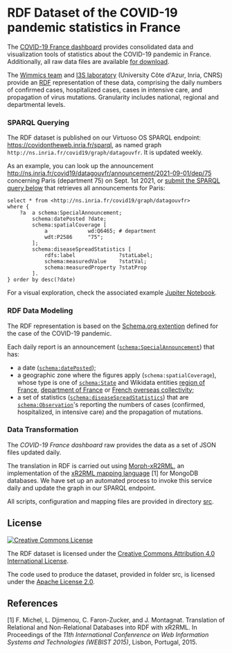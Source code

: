 # RDF Dataset of the COVID-19 pandemic statistics in France

The [COVID-19 France dashboard](https://dashboard.covid19.data.gouv.fr/vue-d-ensemble?location=FRA) provides consolidated data and visualization tools of statistics about the COVID-19 pandemic in France.
Additionally, all raw data files are available [for download](https://data.widgets.dashboard.covid19.data.gouv.fr/).

The [Wimmics team](https://team.inria.fr/wimmics/) and [I3S laboratory](http://www.i3s.unice.fr/) (University Côte d'Azur, Inria, CNRS) provide an [RDF](https://en.wikipedia.org/wiki/Resource_Description_Framework) representation of these data, comprising the daily numbers of confirmed cases, hospitalized cases, cases in intensive care, and propagation of virus mutations.
Granularity includes national, regional and departmental levels.

### SPARQL Querying

The RDF dataset is published on our Virtuoso OS SPARQL endpoint: https://covidontheweb.inria.fr/sparql, as named graph `http://ns.inria.fr/covid19/graph/datagouvfr`. It is updated weekly.

As an example, you can look up the announcement http://ns.inria.fr/covid19/datagouvfr/announcement/2021-09-01/dep/75 concerning Paris (department 75) on Sept. 1st 2021, or [submit the SPARQL query below](https://covidontheweb.inria.fr/sparql?default-graph-uri=&query=select+*+from+%3Chttp%3A%2F%2Fns.inria.fr%2Fcovid19%2Fgraph%2Fdatagouvfr%3E%0D%0Awhere+%7B%0D%0A++++%3Fa++a+schema%3ASpecialAnnouncement%3B%0D%0A++++++++schema%3AdatePosted+%3Fdate%3B%0D%0A++++++++schema%3AspatialCoverage+%5B%0D%0A++++++++++++a+++++++++++++wd%3AQ6465%3B+%23+department%0D%0A++++++++++++wdt%3AP2586+++++%2275%22%3B%0D%0A++++++++%5D%3B%0D%0A++++++++schema%3AdiseaseSpreadStatistics+%5B%0D%0A++++++++++++rdfs%3Alabel++++++++++++++%3FstatLabel%3B%0D%0A++++++++++++schema%3AmeasuredValue++++%3FstatVal%3B%0D%0A++++++++++++schema%3AmeasuredProperty+%3FstatProp%0D%0A++++++++%5D.%0D%0A%7D+order+by+desc%28%3Fdate%29&should-sponge=&format=text%2Fhtml&timeout=0&debug=on&run=+Run+Query+) that retrieves all announcements for Paris:

```sparql
select * from <http://ns.inria.fr/covid19/graph/datagouvfr>
where {
    ?a  a schema:SpecialAnnouncement;
        schema:datePosted ?date;
        schema:spatialCoverage [
            a             wd:Q6465; # department
            wdt:P2586     "75";
        ];
        schema:diseaseSpreadStatistics [
            rdfs:label              ?statLabel;
            schema:measuredValue    ?statVal;
            schema:measuredProperty ?statProp
        ].
} order by desc(?date)
```

For a visual exploration, check the associated example [Jupiter Notebook](jupyter_notebok_example.ipynb).


### RDF Data Modeling

The RDF representation is based on the [Schema.org extention](http://blog.schema.org/2020/03/schema-for-coronavirus-special.html) defined for the case of the COVID-19 pandemic.

Each daily report is an announcement ([`schema:SpecialAnnouncement`](https://schema.org/SpecialAnnouncement)) that has:
- a date ([`schema:datePosted`](https://schema.org/datePosted));
- a geographic zone where the figures apply (`schema:spatialCoverage`), whose type is one of [`schema:State`](http://schema.org/State]) and Wikidata entities [region of France](http://www.wikidata.org/entity/Q36784), [department of France](http://www.wikidata.org/entity/Q6465) or [French overseas collectivity](http://www.wikidata.org/entity/Q719487);
- a set of statistics ([`schema:diseaseSpreadStatistics`](https://schema.org/diseaseSpreadStatistics)) that are [`schema:Observation`](https://schema.org/Observation)'s reporting the numbers of cases (confirmed, hospitalized, in intensive care) and the propagation of mutations.


### Data Transformation

The _COVID-19 France dashboard_ raw provides the data as a set of JSON files updated daily.

The translation in RDF is carried out using [Morph-xR2RML](https://github.com/frmichel/morph-xr2rml/), an implementation of the [xR2RML mapping language](http://i3s.unice.fr/~fmichel/xr2rml_specification.html) [1] for MongoDB databases.
We have set up an automated process to invoke this service daily and update the graph in our SPARQL endpoint.

All scripts, configuration and mapping files are provided in directory [src](src).


## License

<a rel="license" href="http://creativecommons.org/licenses/by/4.0/"><img alt="Creative Commons License" style="border-width:0" src="https://i.creativecommons.org/l/by-nc-sa/4.0/88x31.png" /></a><br />

The RDF dataset is licensed under the <a rel="license" href="http://creativecommons.org/licenses/by/4.0/">Creative Commons Attribution 4.0 International License</a>.

The code used to produce the dataset, provided in folder src, is licensed under the [Apache License 2.0](http://www.apache.org/licenses/LICENSE-2.0).


## References

[1] F. Michel, L. Djimenou, C. Faron-Zucker, and J. Montagnat. Translation of Relational and Non-Relational Databases into RDF with xR2RML.
In Proceedings of the *11th International Confenrence on Web Information Systems and Technologies (WEBIST 2015)*, Lisbon, Portugal, 2015.

